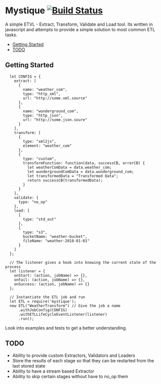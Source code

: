 # Mystique [![Build Status](https://travis-ci.org/shyamvala/mystique.svg?branch=master)](https://travis-ci.org/shyamvala/mystique)

A simple ETVL - Extract, Transform, Validate and Load tool. Its written in javascript and attempts to provide a simple solution to most common ETL tasks.

- [Getting Started](#getting-started)
- [TODO](#todo)

## Getting Started<a name="getting-started"></a>
```
  let CONFIG = {
    extract: [
      {
        name: "weather_com",
        type: "http_xml",
        url: "http://some.xml.source"
      },
      {
        name: "wunderground_com",
        type: "http_json",
        url: "http://some.json.soure"
      }
    ],
    transform: [
      {
        type: "xml2js",
        element: "weather_com"
      },
      {
        type: "custom",
        transformFunction: function(data, successCB, errorCB) {
          let weatherComData = data.weather_com;
          let wundergroundComData = data.wunderground_com;
          let transformedData = "Transformed Data";
          return successCB(transformedData);
        }
      }
    ],
    validate: {
      type: "no_op"
    },
    load: [
      {
        type: "std_out"
      },
      {
        type: "s3",
        bucketName: "weather-bucket",
        fileName: "weather-2018-01-01"
      }
    ]
  };

  // The listener gives a hook into knowing the current state of the process
  let listener = {
    onStart: (action, jobName) => {},
    onFail: (action, jobName) => {},
    onSuccess: (action, jobName) => {}
  };

  // Instantiate the ETL job and run
  let ETL = require('mystique');
  new ETL("WeatherTransform") // Give the job a name
      .withJobConfig(CONFIG)
      .withETLLifeCycleEventListener(listener)
      .run();
```

Look into examples and tests to get a better understanding.

## TODO<a name="todo"></a>

- Ability to provide custom Extractors, Validators and Loaders
- Store the results of each stage so that they can be restarted from the last stored state
- Ability to have a stream based Extractor
- Ability to skip certain stages without have to no_op them
